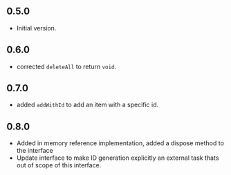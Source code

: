 ## 0.5.0

- Initial version.

## 0.6.0

- corrected `deleteAll` to return `void`.

## 0.7.0

- added `addWithId` to add an item with a specific id.

## 0.8.0

- Added in memory reference implementation, added a dispose method to the interface 
- Update interface to make ID generation explicitly an external task thats out of scope of this interface.
